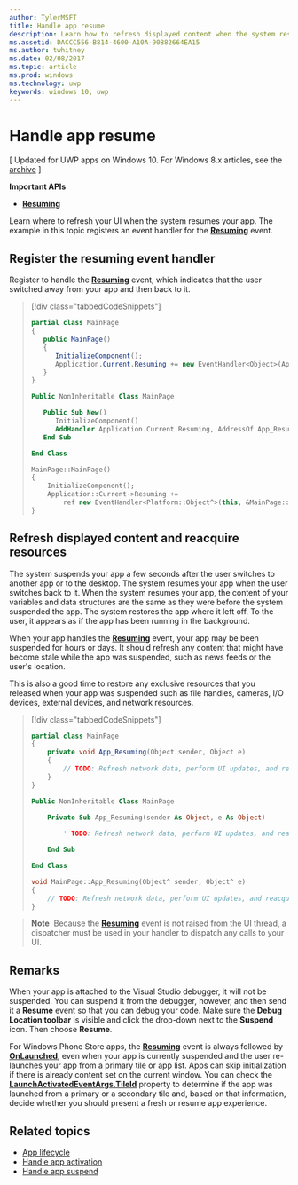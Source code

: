 ---author: TylerMSFTtitle: Handle app resumedescription: Learn how to refresh displayed content when the system resumes your app.ms.assetid: DACCC556-B814-4600-A10A-90B82664EA15ms.author: twhitneyms.date: 02/08/2017ms.topic: articlems.prod: windowsms.technology: uwpkeywords: windows 10, uwp---# Handle app resume\[ Updated for UWP apps on Windows 10. For Windows 8.x articles, see the [archive](http://go.microsoft.com/fwlink/p/?linkid=619132) \]**Important APIs**-   [**Resuming**](https://msdn.microsoft.com/library/windows/apps/br242339)Learn where to refresh your UI when the system resumes your app. The example in this topic registers an event handler for the [**Resuming**](https://msdn.microsoft.com/library/windows/apps/br242339) event.## Register the resuming event handlerRegister to handle the [**Resuming**](https://msdn.microsoft.com/library/windows/apps/br242339) event, which indicates that the user switched away from your app and then back to it.> [!div class="tabbedCodeSnippets"]> ```cs> partial class MainPage> {>    public MainPage()>    {>       InitializeComponent();>       Application.Current.Resuming += new EventHandler<Object>(App_Resuming);>    }> }> ```> ```vb> Public NonInheritable Class MainPage>>    Public Sub New()>       InitializeComponent()>       AddHandler Application.Current.Resuming, AddressOf App_Resuming>    End Sub>> End Class> ```> ```cpp> MainPage::MainPage()> {>     InitializeComponent();>     Application::Current->Resuming +=>         ref new EventHandler<Platform::Object^>(this, &MainPage::App_Resuming);> }> ```## Refresh displayed content and reacquire resourcesThe system suspends your app a few seconds after the user switches to another app or to the desktop. The system resumes your app when the user switches back to it. When the system resumes your app, the content of your variables and data structures are the same as they were before the system suspended the app. The system restores the app where it left off. To the user, it appears as if the app has been running in the background.When your app handles the [**Resuming**](https://msdn.microsoft.com/library/windows/apps/br242339) event, your app may be been suspended for hours or days. It should refresh any content that might have become stale while the app was suspended, such as news feeds or the user's location.This is also a good time to restore any exclusive resources that you released when your app was suspended such as file handles, cameras, I/O devices, external devices, and network resources.> [!div class="tabbedCodeSnippets"]> ```cs> partial class MainPage> {>     private void App_Resuming(Object sender, Object e)>     {>         // TODO: Refresh network data, perform UI updates, and reacquire resources like cameras, I/O devices, etc.>     }> }> ```> ```vb> Public NonInheritable Class MainPage>>     Private Sub App_Resuming(sender As Object, e As Object)>  >         ' TODO: Refresh network data, perform UI updates, and reacquire resources like cameras, I/O devices, etc.>>     End Sub>> End Class> ```> ```cpp> void MainPage::App_Resuming(Object^ sender, Object^ e)> {>     // TODO: Refresh network data, perform UI updates, and reacquire resources like cameras, I/O devices, etc.> }> ```> **Note**  Because the [**Resuming**](https://msdn.microsoft.com/library/windows/apps/br242339) event is not raised from the UI thread, a dispatcher must be used in your handler to dispatch any calls to your UI.## RemarksWhen your app is attached to the Visual Studio debugger, it will not be suspended. You can suspend it from the debugger, however, and then send it a **Resume** event so that you can debug your code. Make sure the **Debug Location toolbar** is visible and click the drop-down next to the **Suspend** icon. Then choose **Resume**.For Windows Phone Store apps, the [**Resuming**](https://msdn.microsoft.com/library/windows/apps/br242339) event is always followed by [**OnLaunched**](https://msdn.microsoft.com/library/windows/apps/br242335), even when your app is currently suspended and the user re-launches your app from a primary tile or app list. Apps can skip initialization if there is already content set on the current window. You can check the [**LaunchActivatedEventArgs.TileId**](https://msdn.microsoft.com/library/windows/apps/br224736) property to determine if the app was launched from a primary or a secondary tile and, based on that information, decide whether you should present a fresh or resume app experience.## Related topics* [App lifecycle](app-lifecycle.md)* [Handle app activation](activate-an-app.md)* [Handle app suspend](suspend-an-app.md)